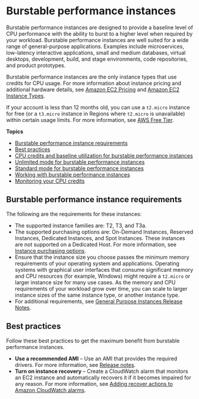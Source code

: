 # Burstable performance instances<a name="burstable-performance-instances"></a>

Burstable performance instances are designed to provide a baseline level of CPU performance with the ability to burst to a higher level when required by your workload\. Burstable performance instances are well suited for a wide range of general\-purpose applications\. Examples include microservices, low\-latency interactive applications, small and medium databases, virtual desktops, development, build, and stage environments, code repositories, and product prototypes\.

Burstable performance instances are the only instance types that use credits for CPU usage\. For more information about instance pricing and additional hardware details, see [Amazon EC2 Pricing](https://aws.amazon.com/ec2/pricing/) and [Amazon EC2 Instance Types](https://aws.amazon.com/ec2/instance-types/)\.

If your account is less than 12 months old, you can use a `t2.micro` instance for free \(or a `t3.micro` instance in Regions where `t2.micro` is unavailable\) within certain usage limits\. For more information, see [AWS Free Tier](https://aws.amazon.com/free/)\.

**Topics**
+ [Burstable performance instance requirements](#burstable-performance-instances-limits)
+ [Best practices](#burstable-performance-instances-best-practices)
+ [CPU credits and baseline utilization for burstable performance instances](burstable-credits-baseline-concepts.md)
+ [Unlimited mode for burstable performance instances](burstable-performance-instances-unlimited-mode.md)
+ [Standard mode for burstable performance instances](burstable-performance-instances-standard-mode.md)
+ [Working with burstable performance instances](burstable-performance-instances-how-to.md)
+ [Monitoring your CPU credits](burstable-performance-instances-monitoring-cpu-credits.md)

## Burstable performance instance requirements<a name="burstable-performance-instances-limits"></a>

The following are the requirements for these instances:
+ The supported instance families are: T2, T3, and T3a\.
+ The supported purchasing options are: On\-Demand Instances, Reserved Instances, Dedicated Instances, and Spot Instances\. These instances are not supported on a Dedicated Host\. For more information, see [Instance purchasing options](instance-purchasing-options.md)\.
+ Ensure that the instance size you choose passes the minimum memory requirements of your operating system and applications\. Operating systems with graphical user interfaces that consume significant memory and CPU resources \(for example, Windows\) might require a `t2.micro` or larger instance size for many use cases\. As the memory and CPU requirements of your workload grow over time, you can scale to larger instance sizes of the same instance type, or another instance type\.
+ For additional requirements, see [General Purpose Instances Release Notes](general-purpose-instances.md#general-purpose-instances-limits)\.

## Best practices<a name="burstable-performance-instances-best-practices"></a>

Follow these best practices to get the maximum benefit from burstable performance instances\.
+ **Use a recommended AMI** – Use an AMI that provides the required drivers\. For more information, see [Release notes](general-purpose-instances.md#general-purpose-instances-limits)\.
+ **Turn on instance recovery** – Create a CloudWatch alarm that monitors an EC2 instance and automatically recovers it if it becomes impaired for any reason\. For more information, see [Adding recover actions to Amazon CloudWatch alarms](UsingAlarmActions.md#AddingRecoverActions)\.